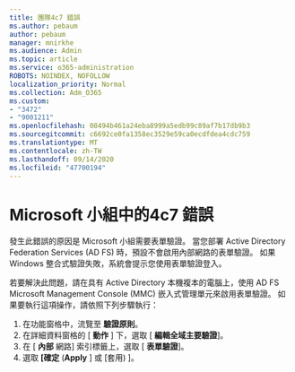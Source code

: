 ```yaml
---
title: 團隊4c7 錯誤
ms.author: pebaum
author: pebaum
manager: mnirkhe
ms.audience: Admin
ms.topic: article
ms.service: o365-administration
ROBOTS: NOINDEX, NOFOLLOW
localization_priority: Normal
ms.collection: Adm_O365
ms.custom:
- "3472"
- "9001211"
ms.openlocfilehash: 08494b461a24eba8999a5edb99c89af7b17db9b3
ms.sourcegitcommit: c6692ce0fa1358ec3529e59ca0ecdfdea4cdc759
ms.translationtype: MT
ms.contentlocale: zh-TW
ms.lasthandoff: 09/14/2020
ms.locfileid: "47700194"
---
```

# <a name="4c7-error-in-microsoft-teams"></a>Microsoft 小組中的4c7 錯誤

發生此錯誤的原因是 Microsoft 小組需要表單驗證。 當您部署 Active Directory Federation Services (AD FS) 時，預設不會啟用內部網路的表單驗證。 如果 Windows 整合式驗證失敗，系統會提示您使用表單驗證登入。

若要解決此問題，請在具有 Active Directory 本機複本的電腦上，使用 AD FS Microsoft Management Console (MMC) 嵌入式管理單元來啟用表單驗證。 如果要執行這項操作，請依照下列步驟執行： 

1. 在功能窗格中，流覽至 **驗證原則**。
2. 在詳細資料窗格的 [ **動作** ] 下，選取 [ **編輯全域主要驗證**]。
3. 在 [ **內部** 網路] 索引標籤上，選取 [ **表單驗證**]。
4. 選取 **[確定** (**Apply** ] 或 [套用) ]。